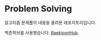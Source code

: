 # Problem Solving
알고리즘 문제풀이 내용을 올려둔 레포지토리입니다.

백준허브를 사용했습니다.
[BaekjoonHub](https://github.com/BaekjoonHub/BaekjoonHub).
